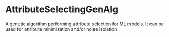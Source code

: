 # AttributeSelectingGenAlg
A genetic algorithm performing attribute selection for ML models. It can be used for attribute minimization and/or noise isolation
